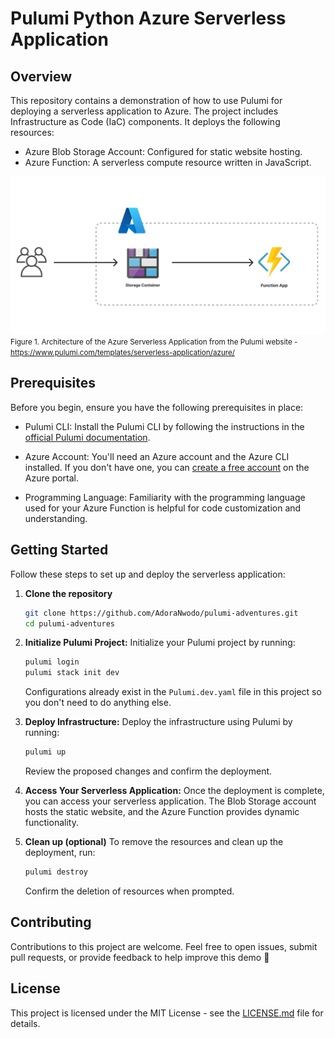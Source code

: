 # Pulumi Python Azure Serverless Application

## Overview
This repository contains a demonstration of how to use Pulumi for deploying a serverless application to Azure. The project includes Infrastructure as Code (IaC) components. It deploys the following resources:

- Azure Blob Storage Account: Configured for static website hosting.
- Azure Function: A serverless compute resource written in JavaScript.


![Architecture of the Azure Serverless Application](architecture.png "Architecture of the Azure Serverless Application from the Pulumi website - https://www.pulumi.com/templates/serverless-application/azure/")
<small>Figure 1. Architecture of the Azure Serverless Application from the Pulumi website - https://www.pulumi.com/templates/serverless-application/azure/</small>


## Prerequisites
Before you begin, ensure you have the following prerequisites in place:

- Pulumi CLI: Install the Pulumi CLI by following the instructions in the [official Pulumi documentation](https://www.pulumi.com/docs/install/).

- Azure Account: You'll need an Azure account and the Azure CLI installed. If you don't have one, you can [create a free account](https://azure.microsoft.com/en-us/free/) on the Azure portal.

- Programming Language: Familiarity with the programming language used for your Azure Function is helpful for code customization and understanding.

## Getting Started
Follow these steps to set up and deploy the serverless application:

1.  **Clone the repository**
    ```bash
    git clone https://github.com/AdoraNwodo/pulumi-adventures.git
    cd pulumi-adventures
    ```

2.  **Initialize Pulumi Project:**
    Initialize your Pulumi project by running:
    ```bash
    pulumi login
    pulumi stack init dev
    ```
    Configurations already exist in the `Pulumi.dev.yaml` file in this project so you don't need to do anything else.

3.  **Deploy Infrastructure:**
    Deploy the infrastructure using Pulumi by running:
    ```bash
    pulumi up
    ```
    Review the proposed changes and confirm the deployment.

5.  **Access Your Serverless Application:**
    Once the deployment is complete, you can access your serverless application. The Blob Storage account hosts the static website, and the Azure Function provides dynamic functionality.

6.  **Clean up (optional)**
    To remove the resources and clean up the deployment, run:
    ```bash
    pulumi destroy
    ```
    Confirm the deletion of resources when prompted.

## Contributing
Contributions to this project are welcome. Feel free to open issues, submit pull requests, or provide feedback to help improve this demo 💜

## License
This project is licensed under the MIT License - see the [LICENSE.md](LICENSE.md) file for details.
